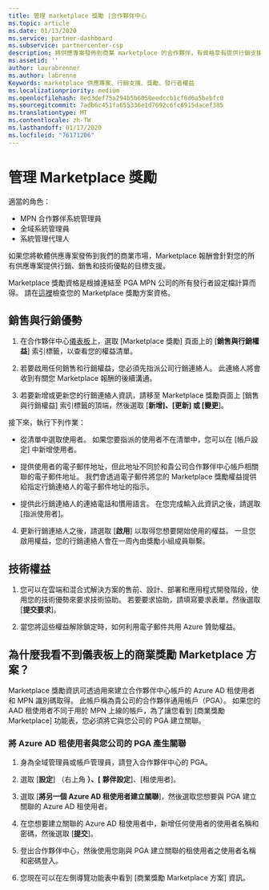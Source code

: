 ```yaml
---
title: 管理 marketplace 獎勵 |合作夥伴中心
ms.topic: article
ms.date: 01/13/2020
ms.service: partner-dashboard
ms.subservice: partnercenter-csp
description: 將供應專案發佈到商業 marketplace 的合作夥伴，有資格享有提供行銷支援的權益。
ms.assetid: ''
author: laurabrenner
ms.author: labrenne
Keywords: marketplace 供應專案、行銷支援、獎勵、發行者權益
ms.localizationpriority: medium
ms.openlocfilehash: 8ed3def75a294b5b6050eedccb1cf8d6a5bebfc0
ms.sourcegitcommit: 7adb6c451fa655336e1d7692c6fc6915dacef385
ms.translationtype: MT
ms.contentlocale: zh-TW
ms.lasthandoff: 01/17/2020
ms.locfileid: "76171206"
---
```

# <a name="manage-marketplace-rewards"></a>管理 Marketplace 獎勵

適當的角色：

- MPN 合作夥伴系統管理員
- 全域系統管理員
- 系統管理代理人

如果您將軟體供應專案發佈到我們的商業市場，Marketplace 報酬會針對您的所有供應專案提供行銷、銷售和技術優點的目標支援。 

Marketplace 獎勵資格是根據連結至 PGA MPN 公司的所有發行者設定檔計算而得。 請在[這裡](https://partner.microsoft.com/dashboard/mpn/program/commercialmarketplace)檢查您的 Marketplace 獎勵方案資格。 


## <a name="sales-and-marketing-benefits"></a>銷售與行銷優勢

1. 在合作夥伴中心[儀表板](https://partner.microsoft.com/dashboard)上，選取 [Marketplace 獎勵] 頁面上的 [**銷售與行銷權益**] 索引標籤，以查看您的權益清單。 

2. 若要啟用任何銷售和行銷權益，您必須先指派公司行銷連絡人。 此連絡人將會收到有關您 Marketplace 報酬的後續溝通。

3. 若要新增或更新您的行銷連絡人資訊，請移至 Marketplace 獎勵頁面上 [銷售與行銷權益] 索引標籤的頂端，然後選取 [**新增]、[更新] 或 [變更**]。 

接下來，執行下列作業：

  - 從清單中選取使用者。 如果您要指派的使用者不在清單中，您可以在 [帳戶設定] 中新增使用者。

  - 提供使用者的電子郵件地址，但此地址不同於和貴公司合作夥伴中心帳戶相關聯的電子郵件地址。 我們會透過電子郵件將您的 Marketplace 獎勵權益提供給指定行銷連絡人的電子郵件地址的指示。

  - 提供此行銷連絡人的連絡電話和慣用語言。 在您完成輸入此資訊之後，請選取 [指派使用者]。

4. 更新行銷連絡人之後，請選取 [**啟用**] 以取得您想要開始使用的權益。 一旦您啟用權益，您的行銷連絡人會在一周內由獎勵小組成員聯繫。

## <a name="technical-benefits"></a>技術權益

1. 您可以在雲端和混合式解決方案的售前、設計、部署和應用程式開發階段，使用您的技術優勢來要求技術協助。 若要要求協助，請填寫要求表單，然後選取 [**提交要求**]。

2. 當您將這些權益解除鎖定時，如何利用電子郵件共用 Azure 贊助權益。 

## <a name="why-cant-i-see-the-commercial-rewards-marketplace-program-on-my-dashboard"></a>為什麼我看不到儀表板上的商業獎勵 Marketplace 方案？

Marketplace 獎勵資訊可透過用來建立合作夥伴中心帳戶的 Azure AD 租使用者和 MPN 識別碼取得。 此帳戶稱為貴公司的合作夥伴通用帳戶（PGA）。 如果您的 AAD 租使用者不同于用於 MPN 上線的帳戶，為了讓您看到 [商業獎勵 Marketplace] 功能表，您必須將它與您公司的 PGA 建立關聯。 

### <a name="to-associate-an-azure-ad-tenant-with-the-pga-of-your-company"></a>將 Azure AD 租使用者與您公司的 PGA 產生關聯

1. 身為全域管理員或帳戶管理員，請登入合作夥伴中心的 PGA。

2. 選取 [**設定**] （右上角 **）、[** **夥伴設定**]、[租使用者]。 

3. 選取 [**將另一個 Azure AD 租使用者建立關聯**]，然後選取您想要與 PGA 建立關聯的 Azure AD 租使用者。

4. 在您想要建立關聯的 Azure AD 租使用者中，新增任何使用者的使用者名稱和密碼，然後選取 [**提交**]。

5. 登出合作夥伴中心，然後使用您剛與 PGA 建立關聯的租使用者之使用者名稱和密碼登入。

6. 您現在可以在左側導覽功能表中看到 [商業獎勵 Marketplace 方案] 資訊。


